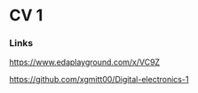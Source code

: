 # CV 1

### Links

https://www.edaplayground.com/x/VC9Z

https://github.com/xgmitt00/Digital-electronics-1

